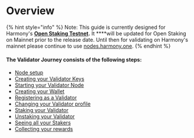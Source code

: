 # Overview

{% hint style="info" %}
Note: This guide is currently designed for Harmony's [**Open Staking Testnet**](https://explorer.os.hmny.io/#/)**.** It ****will be updated for Open Staking on Mainnet prior to the release date. Until then for validating on Harmony's mainnet please continue to use [nodes.harmony.one](https://nodes.harmony.one/).
{% endhint %}

#### The Validator Journey consists of the following steps:

* [Node setup](https://docs.harmony.one/validators/validator/node-setup)
* [Creating your Validator Keys](validator/first-time-setup/download-cli.md)
* [Starting your Validator Node](validator/first-time-setup/download-node-script/)
* [Creating your Wallet](validator/first-time-setup/create-one-address.md)
* [Registering as a Validator](validator/first-time-setup/create-validator.md)
* [Changing your Validator profile](validator/managing-your-validator/changing-your-validator-profile.md)
* [Staking your Validator](validator/how-to-delegate/delegating-via-cli.md)
* [Unstaking your Validator](validator/managing-your-validator/unstaking-your-validator.md)
* [Seeing all your Stakers](validator/managing-your-validator/seeing-all-your-stakers.md)
* [Collecting your rewards](validator/managing-your-validator/collecting-your-rewards.md)

